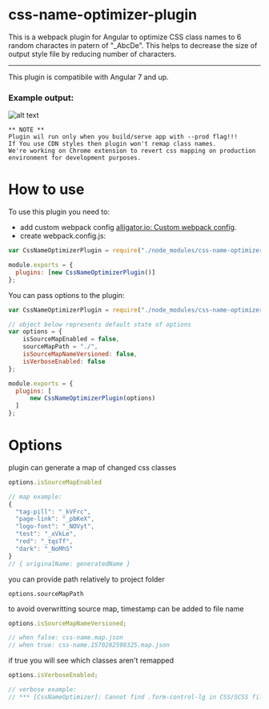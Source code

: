 # css-name-optimizer-plugin

This is a webpack plugin for Angular to optimize CSS class names to 6 random charactes in patern of "\_AbcDe". This helps to decrease the size of output style file by reducing number of characters.

---

This plugin is compatibile with Angular 7 and up.

### Example output:

![alt text](https://user-images.githubusercontent.com/24934035/66254740-03aa5900-e77b-11e9-8511-17ebb751de3a.png)

```
** NOTE **
Plugin wil run only when you build/serve app with --prod flag!!!
If You use CDN styles then plugin won't remap class names.
We're working on Chrome extension to revert css mapping on production environment for development purposes.
```

# How to use

To use this plugin you need to:

- add custom webpack config
  [alligator.io: Custom webpack config](https://alligator.io/angular/custom-webpack-config/).
- create webpack.config.js:

```js
var CssNameOptimizerPlugin = require("./node_modules/css-name-optimizer-plugin");

module.exports = {
  plugins: [new CssNameOptimizerPlugin()]
};
```

You can pass options to the plugin:

```js
var CssNameOptimizerPlugin = require("./node_modules/css-name-optimizer-plugin");

// object below represents default state of options
var options = {
    isSourceMapEnabled = false,
    sourceMapPath = "./",
    isSourceMapNameVersioned: false,
    isVerboseEnabled: false
};

module.exports = {
  plugins: [
      new CssNameOptimizerPlugin(options)
  ]
};
```

# Options

plugin can generate a map of changed css classes

```js
options.isSourceMapEnabled

// map example:
{
  "tag-pill": "_kVFrc",
  "page-link": "_pbKeX",
  "logo-font": "_NOVyt",
  "test": "_xVkLe",
  "red": "_tqsTf",
  "dark": "_NoMhS"
}
// { originalName: generatedName }
```

you can provide path relatively to project folder

```
options.sourceMapPath
```

to avoid overwritting source map, timestamp can be added to file name

```js
options.isSourceMapNameVersioned;

// when false: css-name.map.json
// when true: css-name.1570282598325.map.json
```

if true you will see which classes aren't remapped

```js
options.isVerboseEnabled;

// verbose example:
// *** [CssNameOptimizer]: Cannot find .form-control-lg in CSS/SCSS files. It might be a vendor's class or it isn't used. It won't be optimized. ***
```
